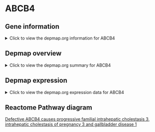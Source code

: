<h1>ABCB4</h1>

<h2>Gene information</h2>
<details>
  <summary>Click to view the depmap.org information for ABCB4</summary>
  <iframe src="https://depmap.org/portal/gene/ABCB4?tab=about" style="border:none;width:100%;height:800px"></iframe>
</details>

<h2>Depmap overview</h2>
<details>
  <summary>Click to view the depmap.org summary for ABCB4</summary>
  <iframe src="https://depmap.org/portal/gene/ABCB4?tab=overview" style="border:none;width:100%;height:800px"></iframe>
</details>

<h2>Depmap expression</h2>
<details>
  <summary>Click to view the depmap.org expression data for ABCB4</summary>
  <iframe src="https://depmap.org/portal/gene/ABCB4?tab=characterization" style="border:none;width:100%;height:800px"></iframe>
</details>



<h2>Reactome Pathway diagram</h2>
<a href="https://reactome.org/PathwayBrowser/#/R-HSA-5678771">Defective ABCB4 causes progressive familial intrahepatic cholestasis 3, intrahepatic cholestasis of pregnancy 3 and gallbladder disease 1</a>



